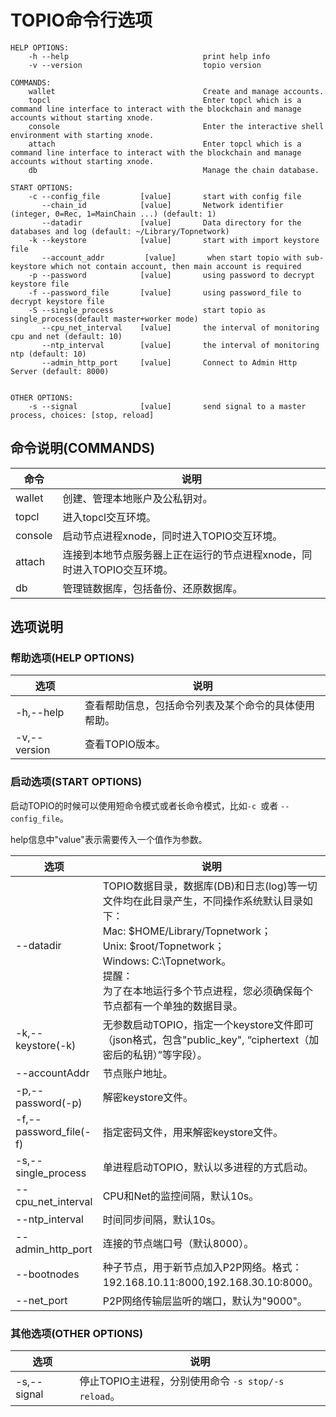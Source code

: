 # TOPIO命令行选项

```
HELP OPTIONS:
    -h --help                              print help info
    -v --version                           topio version

COMMANDS:
    wallet                                 Create and manage accounts.
    topcl                                  Enter topcl which is a command line interface to interact with the blockchain and manage accounts without starting xnode.
    console                                Enter the interactive shell environment with starting xnode.
    attach                                 Enter topcl which is a command line interface to interact with the blockchain and manage accounts without starting xnode.
    db                                     Manage the chain database.

START OPTIONS:
    -c --config_file         [value]       start with config file
       --chain_id            [value]       Network identifier (integer, 0=Rec, 1=MainChain ...) (default: 1)
       --datadir             [value]       Data directory for the databases and log (default: ~/Library/Topnetwork)
    -k --keystore            [value]       start with import keystore file
       --account_addr         [value]       when start topio with sub-keystore which not contain account, then main account is required
    -p --password            [value]       using password to decrypt keystore file
    -f --password_file       [value]       using password_file to decrypt keystore file
    -S --single_process                    start topio as single_process(default master+worker mode)
       --cpu_net_interval    [value]       the interval of monitoring cpu and net (default: 10)
       --ntp_interval        [value]       the interval of monitoring ntp (default: 10)
       --admin_http_port     [value]       Connect to Admin Http Server (default: 8000)


OTHER OPTIONS:
    -s --signal              [value]       send signal to a master process, choices: [stop, reload]

```

## 命令说明(COMMANDS)

| 命令    | 说明                                                         |
| ------- | ------------------------------------------------------------ |
| wallet  | 创建、管理本地账户及公私钥对。                               |
| topcl   | 进入topcl交互环境。                                          |
| console | 启动节点进程xnode，同时进入TOPIO交互环境。                   |
| attach  | 连接到本地节点服务器上正在运行的节点进程xnode，同时进入TOPIO交互环境。 |
| db      | 管理链数据库，包括备份、还原数据库。                         |

## 选项说明

### 帮助选项(HELP OPTIONS)

| 选项         | 说明                                                 |
| ------------ | ---------------------------------------------------- |
| -h,--help    | 查看帮助信息，包括命令列表及某个命令的具体使用帮助。 |
| -v,--version | 查看TOPIO版本。                                      |

### 启动选项(START OPTIONS)

启动TOPIO的时候可以使用短命令模式或者长命令模式，比如`-c `或者 `--config_file`。

help信息中"value"表示需要传入一个值作为参数。

| 选项                   | 说明                                                         |
| ---------------------- | ------------------------------------------------------------ |
| --datadir              | TOPIO数据目录，数据库(DB)和日志(log)等一切文件均在此目录产生，不同操作系统默认目录如下：<br/>Mac: $HOME/Library/Topnetwork；<br/>Unix: $root/Topnetwork；<br/>Windows: C:\Topnetwork。<br/>提醒：<br/>为了在本地运行多个节点进程，您必须确保每个节点都有一个单独的数据目录。 |
| -k,--keystore(-k)      | 无参数启动TOPIO，指定一个keystore文件即可（json格式，包含"public_key", “ciphertext（加密后的私钥）”等字段）。 |
| --accountAddr          | 节点账户地址。                                               |
| -p,--password(-p)      | 解密keystore文件。                                           |
| -f,--password_file(-f) | 指定密码文件，用来解密keystore文件。                         |
| -s,--single_process    | 单进程启动TOPIO，默认以多进程的方式启动。                    |
| --cpu_net_interval     | CPU和Net的监控间隔，默认10s。                                |
| --ntp_interval         | 时间同步间隔，默认10s。                                      |
| --admin_http_port      | 连接的节点端口号（默认8000）。                               |
| --bootnodes            | 种子节点，用于新节点加入P2P网络。格式：192.168.10.11:8000,192.168.30.10:8000。 |
| --net_port             | P2P网络传输层监听的端口，默认为"9000"。                      |

### 其他选项(OTHER OPTIONS)

| 选项        | 说明                                                |
| ----------- | --------------------------------------------------- |
| -s,--signal | 停止TOPIO主进程，分别使用命令 `-s stop/-s reload`。 |